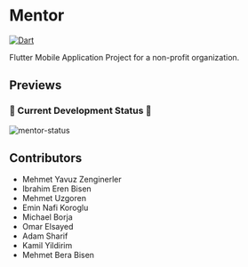 # Mentor  
[![Dart](https://github.com/zenginerler/Mentor/actions/workflows/dart.yml/badge.svg)](https://github.com/zenginerler/Mentor/actions/workflows/dart.yml)  

Flutter Mobile Application Project for a non-profit organization.


## Previews

### &#128679; Current Development Status &#128296;
![mentor-status](https://user-images.githubusercontent.com/64453575/150667098-60cf2ece-9196-425d-8e52-7915ed92ef56.gif)

## Contributors

- Mehmet Yavuz Zenginerler  
- Ibrahim Eren Bisen 
- Mehmet Uzgoren
- Emin Nafi Koroglu
- Michael Borja
- Omar Elsayed
- Adam Sharif
- Kamil Yildirim
- Mehmet Bera Bisen


<!-- A few resources to get you started if this is your first Flutter project:
## Getting Started
- [Lab: Write your first Flutter app](https://flutter.dev/docs/get-started/codelab)
- [Cookbook: Useful Flutter samples](https://flutter.dev/docs/cookbook)

For help getting started with Flutter, view our
[online documentation](https://flutter.dev/docs), which offers tutorials,
samples, guidance on mobile development, and a full API reference. -->

